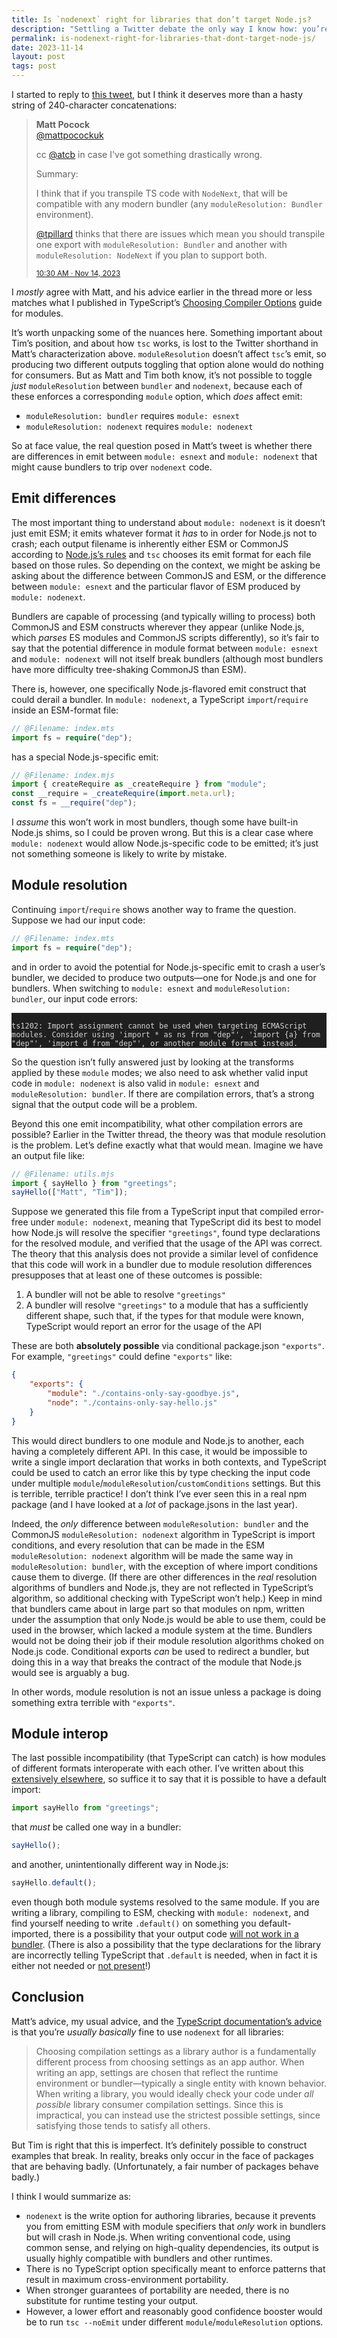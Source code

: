 ```yaml
---
title: Is `nodenext` right for libraries that don’t target Node.js?
description: "Settling a Twitter debate the only way I know how: you’re both right, but not as right as me."
permalink: is-nodenext-right-for-libraries-that-dont-target-node-js/
date: 2023-11-14
layout: post
tags: post
---
```


I started to reply to [this tweet](https://twitter.com/mattpocockuk/status/1724495021745860793), but I think it deserves more than a hasty string of 240-character concatenations:

<blockquote class="rounded-lg bg-[var(--color-fg05)] p2 md:p4">
<div class="font-grotesk">

**Matt Pocock**  
<a class="text-textSecondary" href="https://twitter.com/mattpocockuk">@mattpocockuk</a>

</div>

cc [@atcb](https://twitter.com/atcb) in case I've got something drastically wrong.

Summary:

I think that if you transpile TS code with `NodeNext`, that will be compatible with any modern bundler (any `moduleResolution: Bundler` environment).

[@tpillard](https://twitter.com/tpillard) thinks that there are issues which mean you should transpile one export with `moduleResolution: Bundler` and another with `moduleResolution: NodeNext` if you plan to support both.

<small class="font-grotesk text-textSecondary">
<a href="https://twitter.com/mattpocockuk/status/1724495021745860793">10:30 AM · Nov 14, 2023</a>
</small>
</blockquote>

I _mostly_ agree with Matt, and his advice earlier in the thread more or less matches what I published in TypeScript’s [Choosing Compiler Options](https://www.typescriptlang.org/docs/handbook/modules/guides/choosing-compiler-options.html#im-writing-a-library) guide for modules.

It’s worth unpacking some of the nuances here. Something important about Tim’s position, and about how `tsc` works, is lost to the Twitter shorthand in Matt’s characterization above. `moduleResolution` doesn’t affect `tsc`’s emit, so producing two different outputs toggling that option alone would do nothing for consumers. But as Matt and Tim both know, it’s not possible to toggle _just_ `moduleResolution` between `bundler` and `nodenext`, because each of these enforces a corresponding `module` option, which _does_ affect emit:

- `moduleResolution: bundler` requires `module: esnext`
- `moduleResolution: nodenext` requires `module: nodenext`

So at face value, the real question posed in Matt’s tweet is whether there are differences in emit between `module: esnext` and `module: nodenext` that might cause bundlers to trip over `nodenext` code.

## Emit differences

The most important thing to understand about `module: nodenext` is it doesn’t just emit ESM; it emits whatever format it _has_ to in order for Node.js not to crash; each output filename is inherently either ESM or CommonJS according to [Node.js’s rules](https://www.typescriptlang.org/docs/handbook/modules/theory.html#module-format-detection) and `tsc` chooses its emit format for each file based on those rules. So depending on the context, we might be asking be asking about the difference between CommonJS and ESM, or the difference between `module: esnext` and the particular flavor of ESM produced by `module: nodenext`.

Bundlers are capable of processing (and typically willing to process) both CommonJS and ESM constructs wherever they appear (unlike Node.js, which _parses_ ES modules and CommonJS scripts differently), so it’s fair to say that the potential difference in module format between `module: esnext` and `module: nodenext` will not itself break bundlers (although most bundlers have more difficulty tree-shaking CommonJS than ESM).

There is, however, one specifically Node.js-flavored emit construct that could derail a bundler. In `module: nodenext`, a TypeScript `import`/`require` inside an ESM-format file:

```ts
// @Filename: index.mts
import fs = require("dep");
```

has a special Node.js-specific emit:

```js
// @Filename: index.mjs
import { createRequire as _createRequire } from "module";
const __require = _createRequire(import.meta.url);
const fs = __require("dep");
```

I _assume_ this won’t work in most bundlers, though some have built-in Node.js shims, so I could be proven wrong. But this is a clear case where `module: nodenext` would allow Node.js-specific code to be emitted; it’s just not something someone is likely to write by mistake.

## Module resolution

Continuing `import`/`require` shows another way to frame the question. Suppose we had our input code:

```ts
// @Filename: index.mts
import fs = require("dep");
```

and in order to avoid the potential for Node.js-specific emit to crash a user’s bundler, we decided to produce two outputs—one for Node.js and one for bundlers. When switching to `module: esnext` and `moduleResolution: bundler`, our input code errors:

<pre class="shiki dark-modern" style="background-color: #1F1F1F; white-space: normal"><code style="color: #D4D4D4">
ts1202: Import assignment cannot be used when targeting ECMAScript modules. Consider using 'import * as ns from "dep"', 'import {a} from "dep"', 'import d from "dep"', or another module format instead.
</code></pre>

So the question isn’t fully answered just by looking at the transforms applied by these `module` modes; we also need to ask whether valid input code in `module: nodenext` is also valid in `module: esnext` and `moduleResolution: bundler`. If there are compilation errors, that’s a strong signal that the output code will be a problem.

Beyond this one emit incompatibility, what other compilation errors are possible? Earlier in the Twitter thread, the theory was that module resolution is the problem. Let’s define exactly what that would mean. Imagine we have an output file like:

```js
// @Filename: utils.mjs
import { sayHello } from "greetings";
sayHello(["Matt", "Tim"]);
```

Suppose we generated this file from a TypeScript input that compiled error-free under `module: nodenext`, meaning that TypeScript did its best to model how Node.js will resolve the specifier `"greetings"`, found type declarations for the resolved module, and verified that the usage of the API was correct. The theory that this analysis does not provide a similar level of confidence that this code will work in a bundler due to module resolution differences presupposes that at least one of these outcomes is possible:

1. A bundler will not be able to resolve `"greetings"`
2. A bundler will resolve `"greetings"` to a module that has a sufficiently different shape, such that, if the types for that module were known, TypeScript would report an error for the usage of the API

These are both **absolutely possible** via conditional package.json `"exports"`. For example, `"greetings"` could define `"exports"` like:

```json
{
	"exports": {
		"module": "./contains-only-say-goodbye.js",
		"node": "./contains-only-say-hello.js"
	}
}
```

This would direct bundlers to one module and Node.js to another, each having a completely different API. In this case, it would be impossible to write a single import declaration that works in both contexts, and TypeScript could be used to catch an error like this by type checking the input code under multiple `module`/`moduleResolution`/`customConditions` settings. But this is terrible, terrible practice! I don’t think I’ve ever seen this in a real npm package (and I have looked at a _lot_ of package.jsons in the last year).

Indeed, the _only_ difference between `moduleResolution: bundler` and the CommonJS `moduleResolution: nodenext` algorithm in TypeScript is import conditions, and every resolution that can be made in the ESM `moduleResolution: nodenext` algorithm will be made the same way in `moduleResolution: bundler`, with the exception of where import conditions cause them to diverge. (If there are other differences in the _real_ resolution algorithms of bundlers and Node.js, they are not reflected in TypeScript’s algorithm, so additional checking with TypeScript won’t help.) Keep in mind that bundlers came about in large part so that modules on npm, written under the assumption that only Node.js would be able to use them, could be used in the browser, which lacked a module system at the time. Bundlers would not be doing their job if their module resolution algorithms choked on Node.js code. Conditional exports _can_ be used to redirect a bundler, but doing this in a way that breaks the contract of the module that Node.js would see is arguably a bug.

In other words, module resolution is not an issue unless a package is doing something extra terrible with `"exports"`.

## Module interop

The last possible incompatibility (that TypeScript can catch) is how modules of different formats interoperate with each other. I’ve written about this [extensively elsewhere](https://www.typescriptlang.org/docs/handbook/modules/appendices/esm-cjs-interop.html), so suffice it to say that it is possible to have a default import:

```ts
import sayHello from "greetings";
```

that _must_ be called one way in a bundler:

```ts
sayHello();
```

and another, unintentionally different way in Node.js:

```ts
sayHello.default();
```

even though both module systems resolved to the same module. If you are writing a library, compiling to ESM, checking with `module: nodenext`, and find yourself needing to write `.default()` on something you default-imported, there is a possibility that your output code [will not work in a bundler](https://github.com/arethetypeswrong/arethetypeswrong.github.io/blob/main/docs/problems/CJSOnlyExportsDefault.md). (There is also a possibility that the type declarations for the library are incorrectly telling TypeScript that `.default` is needed, when in fact it is either not needed or [not present](https://github.com/arethetypeswrong/arethetypeswrong.github.io/blob/main/docs/problems/FalseExportDefault.md)!)

## Conclusion

Matt’s advice, my usual advice, and the [TypeScript documentation’s advice](https://www.typescriptlang.org/docs/handbook/modules/guides/choosing-compiler-options.html#im-writing-a-library) is that you’re _usually basically_ fine to use `nodenext` for all libraries:

> Choosing compilation settings as a library author is a fundamentally different process from choosing settings as an app author. When writing an app, settings are chosen that reflect the runtime environment or bundler—typically a single entity with known behavior. When writing a library, you would ideally check your code under _all possible_ library consumer compilation settings. Since this is impractical, you can instead use the strictest possible settings, since satisfying those tends to satisfy all others.

But Tim is right that this is imperfect. It’s definitely possible to construct examples that break. In reality, breaks only occur in the face of packages that are behaving badly. (Unfortunately, a fair number of packages behave badly.)

I think I would summarize as:

- `nodenext` is the write option for authoring libraries, because it prevents you from emitting ESM with module specifiers that _only_ work in bundlers but will crash in Node.js. When writing conventional code, using common sense, and relying on high-quality dependencies, its output is usually highly compatible with bundlers and other runtimes.
- There is no TypeScript option specifically meant to enforce patterns that result in maximum cross-environment portability.
- When stronger guarantees of portability are needed, there is no substitute for runtime testing your output.
- However, a lower effort and reasonably good confidence booster would be to run `tsc --noEmit` under different `module`/`moduleResolution` options.
